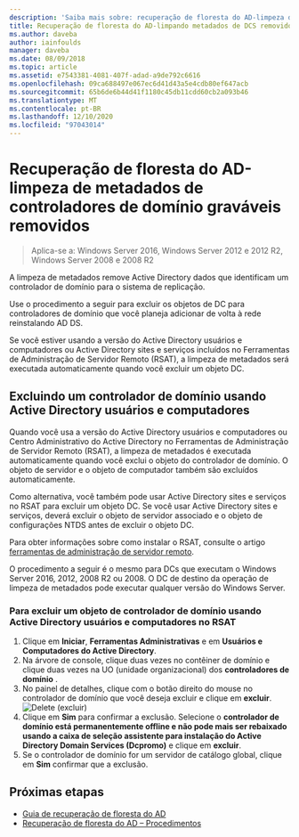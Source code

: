 ```yaml
---
description: 'Saiba mais sobre: recuperação de floresta do AD-limpeza de metadados de controladores de domínio graváveis removidos'
title: Recuperação de floresta do AD-limpando metadados de DCS removidos
ms.author: daveba
author: iainfoulds
manager: daveba
ms.date: 08/09/2018
ms.topic: article
ms.assetid: e7543381-4081-407f-adad-a9de792c6616
ms.openlocfilehash: 09ca688497e067ec6d41d43a5e4cdb80ef647acb
ms.sourcegitcommit: 65b6de6b44d41f1180c45db11cdd60cb2a093b46
ms.translationtype: MT
ms.contentlocale: pt-BR
ms.lasthandoff: 12/10/2020
ms.locfileid: "97043014"
---
```

# <a name="ad-forest-recovery---cleaning-metadata-of-removed-writable-domain-controllers"></a>Recuperação de floresta do AD-limpeza de metadados de controladores de domínio graváveis removidos

>Aplica-se a: Windows Server 2016, Windows Server 2012 e 2012 R2, Windows Server 2008 e 2008 R2

A limpeza de metadados remove Active Directory dados que identificam um controlador de domínio para o sistema de replicação.

Use o procedimento a seguir para excluir os objetos de DC para controladores de domínio que você planeja adicionar de volta à rede reinstalando AD DS.

Se você estiver usando a versão do Active Directory usuários e computadores ou Active Directory sites e serviços incluídos no Ferramentas de Administração de Servidor Remoto (RSAT), a limpeza de metadados será executada automaticamente quando você excluir um objeto DC.

## <a name="deleting-a-domain-controller-using-active-directory-users-and-computers"></a>Excluindo um controlador de domínio usando Active Directory usuários e computadores

Quando você usa a versão do Active Directory usuários e computadores ou Centro Administrativo do Active Directory no Ferramentas de Administração de Servidor Remoto (RSAT), a limpeza de metadados é executada automaticamente quando você exclui o objeto do controlador de domínio. O objeto de servidor e o objeto de computador também são excluídos automaticamente.

Como alternativa, você também pode usar Active Directory sites e serviços no RSAT para excluir um objeto DC. Se você usar Active Directory sites e serviços, deverá excluir o objeto de servidor associado e o objeto de configurações NTDS antes de excluir o objeto DC.

Para obter informações sobre como instalar o RSAT, consulte o artigo [ferramentas de administração de servidor remoto](../../../remote/remote-server-administration-tools.md).

O procedimento a seguir é o mesmo para DCs que executam o Windows Server 2016, 2012, 2008 R2 ou 2008. O DC de destino da operação de limpeza de metadados pode executar qualquer versão do Windows Server.

### <a name="to-delete-a-domain-controller-object-using-active-directory-users-and-computers-in-rsat"></a>Para excluir um objeto de controlador de domínio usando Active Directory usuários e computadores no RSAT

1. Clique em **Iniciar**, **Ferramentas Administrativas** e em **Usuários e Computadores do Active Directory**.
2. Na árvore de console, clique duas vezes no contêiner de domínio e clique duas vezes na UO (unidade organizacional) dos **controladores de domínio** .
3. No painel de detalhes, clique com o botão direito do mouse no controlador de domínio que você deseja excluir e clique em **excluir**.
   ![Delete (excluir)](media/AD-Forest-Recovery-Cleaning-Metadata/delete1.png)
4. Clique em **Sim** para confirmar a exclusão. Selecione o **controlador de domínio está permanentemente offline e não pode mais ser rebaixado usando a caixa de seleção assistente para instalação do Active Directory Domain Services (Dcpromo)** e clique em **excluir**.
5. Se o controlador de domínio for um servidor de catálogo global, clique em **Sim** confirmar que a exclusão.

## <a name="next-steps"></a>Próximas etapas

- [Guia de recuperação de floresta do AD](AD-Forest-Recovery-Guide.md)
- [Recuperação de floresta do AD – Procedimentos](AD-Forest-Recovery-Procedures.md)
